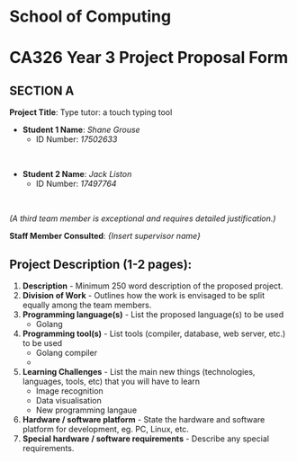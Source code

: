 # School of Computing
# CA326 Year 3 Project Proposal Form

## SECTION A

**Project Title**: Type tutor: a touch typing tool

- **Student 1 Name**: *Shane Grouse*
    - ID Number: *17502633*
<br>

- **Student 2 Name**: *Jack Liston*
    - ID Number: *17497764*
<br>


*(A third team member is exceptional and requires detailed justification.)*


**Staff Member Consulted**: *{Insert supervisor name}* 

## Project Description (1-2 pages):
1. **Description** - Minimum  250 word description of the proposed project.
1. **Division of Work** - Outlines how the work is envisaged to be split equally among the team members.
1. **Programming language(s)** - List the proposed language(s) to be used
    * Golang
1. **Programming tool(s)** - List tools (compiler, database, web server, etc.) to be used
    * Golang compiler
    * 
1. **Learning Challenges** - List the main new things (technologies, languages, tools, etc) that you will have to learn
    * Image recognition
    * Data visualisation
    * New programming langaue
1. **Hardware / software platform** - State the hardware and software platform for development, eg. PC, Linux, etc.
1. **Special hardware / software requirements** - Describe any special requirements.